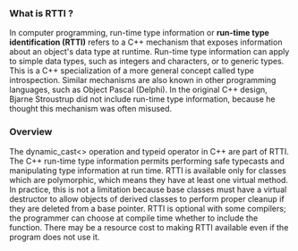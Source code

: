 ### What is RTTI ?
In computer programming, run-time type information or **run-time type identification (RTTI)** refers to a C++ mechanism that exposes information about an object's data type at runtime. Run-time type information can apply to simple data types, such as integers and characters, or to generic types. This is a C++ specialization of a more general concept called type introspection. Similar mechanisms are also known in other programming languages, such as Object Pascal (Delphi).
In the original C++ design, Bjarne Stroustrup did not include run-time type information, because he thought this mechanism was often misused.

### Overview
The dynamic_cast<> operation and typeid operator in C++ are part of RTTI.
The C++ run-time type information permits performing safe typecasts and manipulating type information at run time.
RTTI is available only for classes which are polymorphic, which means they have at least one virtual method. In practice, this is not a limitation because base classes must have a virtual destructor to allow objects of derived classes to perform proper cleanup if they are deleted from a base pointer.
RTTI is optional with some compilers; the programmer can choose at compile time whether to include the function. There may be a resource cost to making RTTI available even if the program does not use it.
